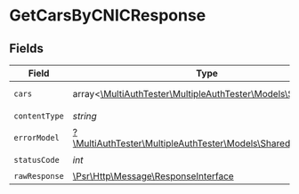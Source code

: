 # GetCarsByCNICResponse


## Fields

| Field                                                                                                        | Type                                                                                                         | Required                                                                                                     | Description                                                                                                  |
| ------------------------------------------------------------------------------------------------------------ | ------------------------------------------------------------------------------------------------------------ | ------------------------------------------------------------------------------------------------------------ | ------------------------------------------------------------------------------------------------------------ |
| `cars`                                                                                                       | array<[\MultiAuthTester\MultipleAuthTester\Models\Shared\Car](../../models/shared/Car.md)>                   | :heavy_minus_sign:                                                                                           | car response                                                                                                 |
| `contentType`                                                                                                | *string*                                                                                                     | :heavy_check_mark:                                                                                           | N/A                                                                                                          |
| `errorModel`                                                                                                 | [?\MultiAuthTester\MultipleAuthTester\Models\Shared\ErrorModel](../../models/shared/ErrorModel.md)           | :heavy_minus_sign:                                                                                           | error payload                                                                                                |
| `statusCode`                                                                                                 | *int*                                                                                                        | :heavy_check_mark:                                                                                           | N/A                                                                                                          |
| `rawResponse`                                                                                                | [\Psr\Http\Message\ResponseInterface](https://www.php-fig.org/psr/psr-7/#33-psrhttpmessageresponseinterface) | :heavy_minus_sign:                                                                                           | N/A                                                                                                          |